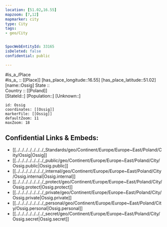 ```yaml
---
location: [51.02,16.55] 
mapzoom: [7,12] 
mapmarker: city 
type: City
tags:
- geo/City


SpocWebEntityId: 33165
isDeleted: false
confidential: public

---
```

#is_a_/Place  
#is_a_ :: [[Place]] 
[has_place_longitude::16.55] 
[has_place_latitude::51.02] 
[name::Ossig] 
State ::  
Country :: [[Poland]]  
[StateId::] 
[Population::] 
[Unknown::] 


```leaflet
id: Ossig
coordinates: [[Ossig]] 
markerFile: [[Ossig]] 
defaultZoom: 11 
maxZoom: 18
```


## Confidential Links & Embeds: 
- [[../../../../../../../_Standards/geo/Continent/Europe/Europe~East/Poland/City/Ossig|Ossig]] 
- [[../../../../../../../_public/geo/Continent/Europe/Europe~East/Poland/City/Ossig.public|Ossig.public]] 
- [[../../../../../../../_internal/geo/Continent/Europe/Europe~East/Poland/City/Ossig.internal|Ossig.internal]] 
- [[../../../../../../../_protect/geo/Continent/Europe/Europe~East/Poland/City/Ossig.protect|Ossig.protect]] 
- [[../../../../../../../_private/geo/Continent/Europe/Europe~East/Poland/City/Ossig.private|Ossig.private]] 
- [[../../../../../../../_personal/geo/Continent/Europe/Europe~East/Poland/City/Ossig.personal|Ossig.personal]] 
- [[../../../../../../../_secret/geo/Continent/Europe/Europe~East/Poland/City/Ossig.secret|Ossig.secret]] 

